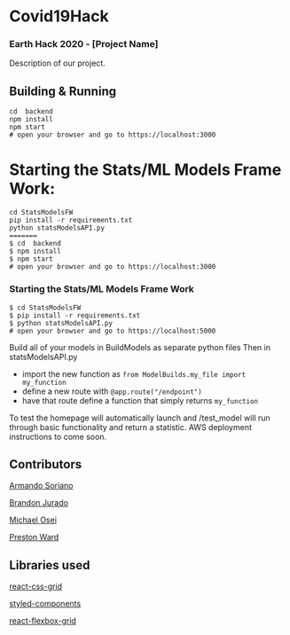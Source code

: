 # Covid19Hack

### Earth Hack 2020 - [Project Name]

Description of our project.

## Building & Running

```
cd  backend
npm install
npm start
# open your browser and go to https://localhost:3000
```
# Starting the Stats/ML Models Frame Work:
```
cd StatsModelsFW
pip install -r requirements.txt
python statsModelsAPI.py
=======
$ cd  backend
$ npm install
$ npm start
# open your browser and go to https://localhost:3000
```

### Starting the Stats/ML Models Frame Work
```
$ cd StatsModelsFW
$ pip install -r requirements.txt
$ python statsModelsAPI.py
# open your browser and go to https://localhost:5000
```
Build all of your models in BuildModels as separate python files
Then in statsModelsAPI.py
- import the new function as `from ModelBuilds.my_file import my_function`
- define a new route with `@app.route("/endpoint")`  
- have that route define a function that simply returns `my_function`

To test the homepage will automatically launch and /test_model will run through basic functionality and return a statistic.
AWS deployment instructions to come soon.

## Contributors

[Armando Soriano](https://github.com/ArmSoriano)

[Brandon Jurado](https://github.com/brandonjurado)

[Michael Osei](https://github.com/mike168m)

[Preston Ward](https://github.com/psward)

## Libraries used

[react-css-grid](https://github.com/jxnblk/react-css-grid)

[styled-components](https://styled-components.com/)

[react-flexbox-grid](https://roylee0704.github.io/react-flexbox-grid/)
